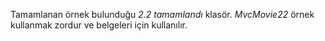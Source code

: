 Tamamlanan örnek bulunduğu *2.2 tamamlandı* klasör. *MvcMovie22* örnek kullanmak zordur ve belgeleri için kullanılır.
